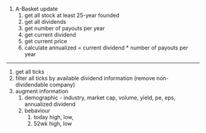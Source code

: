


1. A-Basket update
   1. get all stock at least 25-year founded 
   2. get all dividends 
   3. get number of payouts per year
   4. get current dividend
   5. get current price
   6. calculate annualized =  current dividend * number of payouts per year



--- 
1. get all ticks
2. filter all ticks by available dividend information (remove non-dividendable company)
3. augment information
   1. demographic - industry, market cap, volume, yield, pe, eps, annualized dividend
   2. bebaviour
      1. today high, low, 
      2. 52wk high, low 